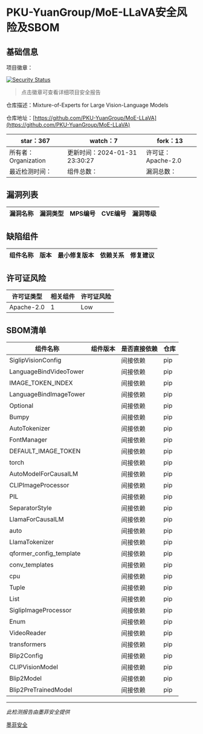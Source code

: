 # PKU-YuanGroup/MoE-LLaVA安全风险及SBOM

## 基础信息

项目徽章：

[![Security Status](https://www.murphysec.com/platform3/v31/badge/1752763373489307648.svg)](https://www.murphysec.com/console/report/1752763353713164288/1752763373489307648)

> 点击徽章可查看详细项目安全报告

仓库描述：Mixture-of-Experts for Large Vision-Language Models

仓库地址：[https://github.com/PKU-YuanGroup/MoE-LLaVA](https://github.com/PKU-YuanGroup/MoE-LLaVA)

| star：367 | watch：7 | fork：13 |
| ----------- | -------------- | ------------ |
| 所有者：Organization | 更新时间：2024-01-31 23:30:27 | 许可证：Apache-2.0 |
| 最近检测时间： | 组件总数： | 漏洞总数： |




## 漏洞列表

| 漏洞名称 | 漏洞类型 | MPS编号 | CVE编号 | 漏洞等级 |
| ------- | ------ | ------- | ------ | ----- |





## 缺陷组件

| 组件名称 | 版本 | 最小修复版本 | 依赖关系 | 修复建议 |
| -------- | ---- | ------------ | -------- | -------- |





## 许可证风险

| 许可证类型 | 相关组件 | 许可证风险 |
| ---------- | -------- | ---------- |
|Apache-2.0|1|Low|




## SBOM清单

| 组件名称 | 组件版本 | 是否直接依赖 | 仓库 |
| -------- | -------- | ------------ | ---- |
|SiglipVisionConfig||间接依赖|pip|
|LanguageBindVideoTower||间接依赖|pip|
|IMAGE_TOKEN_INDEX||间接依赖|pip|
|LanguageBindImageTower||间接依赖|pip|
|Optional||间接依赖|pip|
|Bumpy||间接依赖|pip|
|AutoTokenizer||间接依赖|pip|
|FontManager||间接依赖|pip|
|DEFAULT_IMAGE_TOKEN||间接依赖|pip|
|torch||间接依赖|pip|
|AutoModelForCausalLM||间接依赖|pip|
|CLIPImageProcessor||间接依赖|pip|
|PIL||间接依赖|pip|
|SeparatorStyle||间接依赖|pip|
|LlamaForCausalLM||间接依赖|pip|
|auto||间接依赖|pip|
|LlamaTokenizer||间接依赖|pip|
|qformer_config_template||间接依赖|pip|
|conv_templates||间接依赖|pip|
|cpu||间接依赖|pip|
|Tuple||间接依赖|pip|
|List||间接依赖|pip|
|SiglipImageProcessor||间接依赖|pip|
|Enum||间接依赖|pip|
|VideoReader||间接依赖|pip|
|transformers||间接依赖|pip|
|Blip2Config||间接依赖|pip|
|CLIPVisionModel||间接依赖|pip|
|Blip2Model||间接依赖|pip|
|Blip2PreTrainedModel||间接依赖|pip|


------

*此检测报告由墨菲安全提供*

[墨菲安全](www.murphysec.com)